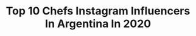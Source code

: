 ---
title: Top 10 Chefs Instagram Influencers In Argentina In 2020
description: >-
  Find top chefs Instagram influencers in Argentina in 2020. Most popular hashtags: #quedateencasa #yomequedoencasa #cuarentena #cuackstyle.
platform: Instagram
profiles:
  - username: "danielamcj7"
    fullname: >-
      Daniela MasterChef Junior 7
    location: "Argentina"
    followers: 34762
    engagement: 2099
    commentsToLikes: 0.018486
    id: ck5hhs3b09sw90i11orsxiost
    verified: false
    hashtags: "#semifinalista, #mcjunior, #quedateencasa, #telodijeser"
  - username: "soledadfandino"
    fullname: >-
      Soledad Fandiño
    location: "Argentina"
    followers: 989346
    engagement: 388
    commentsToLikes: 0.011739
    id: ck13c4v87ymhq0i19488bic92
    verified: true
    hashtags: "#cuarentena, #tiktok, #repost, #tbt"
  - username: "sabryrodriguezcuack"
    fullname: >-
      Sabry Rodriguez Cuack 🐥😝♐️💙💛💙
    location: "Argentina"
    followers: 17896
    engagement: 440
    commentsToLikes: 0.030894
    id: ck5znhkd6oh6b0i14f0s1rra5
    verified: false
    hashtags: "#veranofan, #whisky, #tattolover, #chinchin"
  - username: "jennipiccione"
    fullname: >-
      Jenni Piccione
    location: "Argentina"
    followers: 39477
    engagement: 372
    commentsToLikes: 0.017843
    id: ck5q1hx5jb2cx0i11wfr4xp89
    verified: false
    hashtags: ""
  - username: "faccubulacio"
    fullname: >-
      F a 🎬 u
    location: "Argentina"
    followers: 16025
    engagement: 250
    commentsToLikes: 0.017709
    id: ck6udu9yon6930j71qanxuyqo
    verified: false
    hashtags: "#atardeceres, #beautifulmodel, #curvs, #femalebody"
  - username: "andregonzalezok"
    fullname: >-
      Andrea Gonzalez
    location: "Argentina"
    followers: 21214
    engagement: 518
    commentsToLikes: 0.061766
    id: ck14lrl6nw55g0i1979us1x66
    verified: false
    hashtags: "#postres, #lemoncurd, #pasteleria, #pasion"
  - username: "vivre_la_patisserie"
    fullname: >-
      Agus Capelle🌷
    location: "Argentina"
    followers: 31756
    engagement: 417
    commentsToLikes: 0.093343
    id: ck8tdpptv4b8w0j789y9aoi51
    verified: false
    hashtags: "#carrotcake, #frosting, #pancasero, #cookies"
  - username: "lucasfuente"
    fullname: >-
      Lucas Fuente
    location: "Argentina"
    followers: 40299
    engagement: 224
    commentsToLikes: 0.131334
    id: ck0w1fsnjj4kk0i19qpjd9iok
    verified: false
    hashtags: "#food, #simple, #pastrychef, #manzana"
  - username: "roberto_ottini"
    fullname: >-
      Roberto Ottini
    location: "Argentina"
    followers: 33306
    engagement: 199
    commentsToLikes: 0.055635
    id: ck6tlmczf68710j713lavlwlt
    verified: false
    hashtags: "#pannacottaconyogur, #raviolesyarvejas, #ricottafresca, #albondigascaseras"
  - username: "cookvanoyen"
    fullname: >-
      Maximiliano Van Oyen
    location: "Argentina"
    followers: 159554
    engagement: 359
    commentsToLikes: 0.022902
    id: ck135x12u3o4i0i192k4f7qaf
    verified: false
    hashtags: "#cake, #lifestyle, #burger, #1548"
---